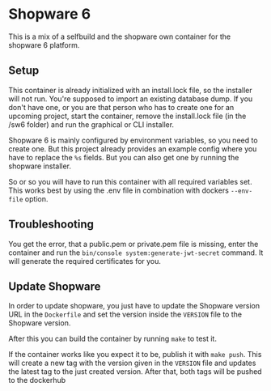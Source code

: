 # Shopware 6

This is a mix of a selfbuild and the shopware own container for the shopware 6 platform.

## Setup
This container is already initialized with an install.lock file, so the installer will not run. You're supposed to import an existing database dump. If you don't have one, or you are that person who has to create one for an upcoming project, start the container, remove the install.lock file (in the /sw6 folder) and run the graphical or CLI installer.

Shopware 6 is mainly configured by environment variables, so you need to create one. But this project already provides an example config where you have to replace the `%s` fields. But you can also get one by running the shopware installer.

So or so you will have to run this container with all required variables set. This works best by using the .env file in combination with dockers `--env-file` option.

## Troubleshooting

You get the error, that a public.pem or private.pem file is missing, enter the container and run the `bin/console system:generate-jwt-secret` command. It will generate the required certificates for you.

## Update Shopware

In order to update shopware, you just have to update the Shopware version URL in the `Dockerfile` and set the version inside the `VERSION` file to the Shopware version.

After this you can build the container by running `make` to test it.

If the container works like you expect it to be, publish it with `make push`. This will create a new tag with the version given in the `VERSION` file and updates the latest tag to the just created version. After that, both tags will be pushed to the dockerhub 
